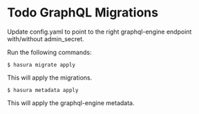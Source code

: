 # Todo GraphQL Migrations

Update config.yaml to point to the right graphql-engine endpoint with/without admin_secret.

Run the following commands:

`$ hasura migrate apply`

This will apply the migrations.

`$ hasura metadata apply`

This will apply the graphql-engine metadata.
